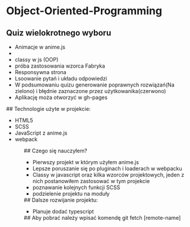 # Object-Oriented-Programming

## Quiz wielokrotnego wyboru
<ul>
  <li>Animacje w anime.js<li>
  <li>classy w js (OOP)</li>
  <li>próba zastosowania wzorca Fabryka</li>
  <li>Responsywna strona</li>
  <li>Lsoowanie pytań i układu odpowiedzi</li>
  <li>W podsumowaniu quizu generowanie poprawnych rozwiązań(Na zielono) i błędnie zaznaczone przez użytkowanika(czerwono)</li>
  <li>Aplikację moża otworzyć w gh-pages</li>
</ul>
## Technologie użyte w projekcie:
<ul>
  <li>HTML5</li>
  <li>SCSS</li>
  <li>JavaScript z anime.js</li>
  <li>webpack</li>
 <ul>
## Czego się nauczyłem?
 <ul>
  <li>Pierwszy projekt w którym użyłem anime.js</li>
  <li>Lepsze poruszanie się po pluginach i loaderach w webpacku</li>
  <li>Classy w javascript oraz kilka wzorców projektowych, jeden z nich postanowiłem zastosować w tym projekcie</li>
  <li>poznawanie kolejnych funkcji SCSS</li>
  <li>podzielenie projektu na moduły</li>
 </ul>
## Dalsze rozwijanie projektu:
<ul>
  <li>Planuje dodać typescript</li>
</ul>
## Aby pobrać należy wpisać komendę git fetch [remote-name]
